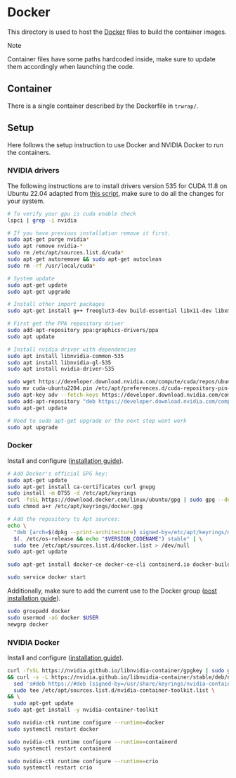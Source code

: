 # Docker

This directory is used to host the [Docker](https://www.docker.com) files to build the container images.

> [!NOTE]  
> Container files have some paths hardcoded inside, make sure to update them accordingly when launching the code.

## Container

There is a single container described by the Dockerfile in `trwrap/`.

## Setup

Here follows the setup instruction to use Docker and NVIDIA Docker to run the containers.

### NVIDIA drivers

The following instructions are to install drivers version 535 for CUDA 11.8 on Ubuntu 22.04 adapted from [this script](https://gist.github.com/MihailCosmin/affa6b1b71b43787e9228c25fe15aeba?permalink_comment_id=4715433), make sure to do all the changes for your system.

```bash
# To verify your gpu is cuda enable check
lspci | grep -i nvidia

# If you have previous installation remove it first.
sudo apt-get purge nvidia*
sudo apt remove nvidia-*
sudo rm /etc/apt/sources.list.d/cuda*
sudo apt-get autoremove && sudo apt-get autoclean
sudo rm -rf /usr/local/cuda*

# System update
sudo apt-get update
sudo apt-get upgrade

# Install other import packages
sudo apt-get install g++ freeglut3-dev build-essential libx11-dev libxmu-dev libxi-dev libglu1-mesa libglu1-mesa-dev

# First get the PPA repository driver
sudo add-apt-repository ppa:graphics-drivers/ppa
sudo apt update

# Install nvidia driver with dependencies
sudo apt install libnvidia-common-535
sudo apt install libnvidia-gl-535
sudo apt install nvidia-driver-535

sudo wget https://developer.download.nvidia.com/compute/cuda/repos/ubuntu2204/x86_64/cuda-ubuntu2204.pin
sudo mv cuda-ubuntu2204.pin /etc/apt/preferences.d/cuda-repository-pin-600
sudo apt-key adv --fetch-keys https://developer.download.nvidia.com/compute/cuda/repos/ubuntu2204/x86_64/3bf863cc.pub
sudo add-apt-repository "deb https://developer.download.nvidia.com/compute/cuda/repos/ubuntu2204/x86_64/ /"
sudo apt-get update

# Need to sudo apt-get upgrade or the next step wont work
sudo apt upgrade
```

### Docker

Install and configure ([installation guide](https://docs.docker.com/engine/install/ubuntu/)).

```bash
# Add Docker's official GPG key:
sudo apt-get update
sudo apt-get install ca-certificates curl gnupg
sudo install -m 0755 -d /etc/apt/keyrings
curl -fsSL https://download.docker.com/linux/ubuntu/gpg | sudo gpg --dearmor -o /etc/apt/keyrings/docker.gpg
sudo chmod a+r /etc/apt/keyrings/docker.gpg

# Add the repository to Apt sources:
echo \
  "deb [arch=$(dpkg --print-architecture) signed-by=/etc/apt/keyrings/docker.gpg] https://download.docker.com/linux/ubuntu \
  $(. /etc/os-release && echo "$VERSION_CODENAME") stable" | \
  sudo tee /etc/apt/sources.list.d/docker.list > /dev/null
sudo apt-get update

sudo apt-get install docker-ce docker-ce-cli containerd.io docker-buildx-plugin docker-compose-plugin

sudo service docker start
```

Additionally, make sure to add the current use to the Docker group ([post installation guide](https://docs.docker.com/engine/install/linux-postinstall/)).

```bash
sudo groupadd docker
sudo usermod -aG docker $USER
newgrp docker
```

### NVIDIA Docker

Install and configure ([installation guide](https://docs.nvidia.com/datacenter/cloud-native/container-toolkit/latest/install-guide.html)).

```bash
curl -fsSL https://nvidia.github.io/libnvidia-container/gpgkey | sudo gpg --dearmor -o /usr/share/keyrings/nvidia-container-toolkit-keyring.gpg \
&& curl -s -L https://nvidia.github.io/libnvidia-container/stable/deb/nvidia-container-toolkit.list | \
  sed 's#deb https://#deb [signed-by=/usr/share/keyrings/nvidia-container-toolkit-keyring.gpg] https://#g' | \
  sudo tee /etc/apt/sources.list.d/nvidia-container-toolkit.list \
&& \
  sudo apt-get update
sudo apt-get install -y nvidia-container-toolkit

sudo nvidia-ctk runtime configure --runtime=docker
sudo systemctl restart docker

sudo nvidia-ctk runtime configure --runtime=containerd
sudo systemctl restart containerd

sudo nvidia-ctk runtime configure --runtime=crio
sudo systemctl restart crio
```
